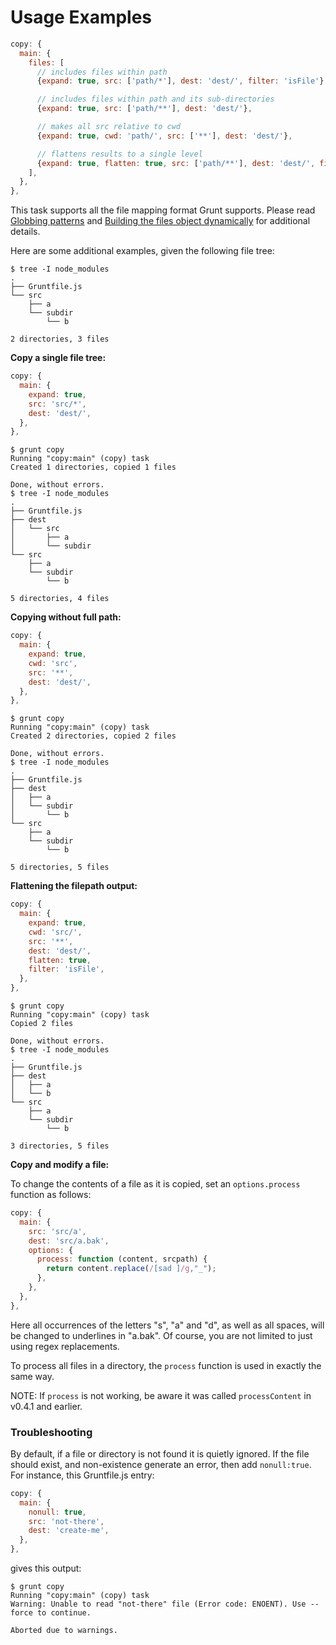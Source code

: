 # Usage Examples

```js
copy: {
  main: {
    files: [
      // includes files within path
      {expand: true, src: ['path/*'], dest: 'dest/', filter: 'isFile'},

      // includes files within path and its sub-directories
      {expand: true, src: ['path/**'], dest: 'dest/'},

      // makes all src relative to cwd
      {expand: true, cwd: 'path/', src: ['**'], dest: 'dest/'},

      // flattens results to a single level
      {expand: true, flatten: true, src: ['path/**'], dest: 'dest/', filter: 'isFile'},
    ],
  },
},
```

This task supports all the file mapping format Grunt supports. Please read [Globbing patterns](http://gruntjs.com/configuring-tasks#globbing-patterns) and [Building the files object dynamically](http://gruntjs.com/configuring-tasks#building-the-files-object-dynamically) for additional details.

Here are some additional examples, given the following file tree:
```shell
$ tree -I node_modules
.
├── Gruntfile.js
└── src
    ├── a
    └── subdir
        └── b

2 directories, 3 files
```

**Copy a single file tree:**
```js
copy: {
  main: {
    expand: true,
    src: 'src/*',
    dest: 'dest/',
  },
},
```

```shell
$ grunt copy
Running "copy:main" (copy) task
Created 1 directories, copied 1 files

Done, without errors.
$ tree -I node_modules
.
├── Gruntfile.js
├── dest
│   └── src
│       ├── a
│       └── subdir
└── src
    ├── a
    └── subdir
        └── b

5 directories, 4 files
```

**Copying without full path:**
```js
copy: {
  main: {
    expand: true,
    cwd: 'src',
    src: '**',
    dest: 'dest/',
  },
},
```

```shell
$ grunt copy
Running "copy:main" (copy) task
Created 2 directories, copied 2 files

Done, without errors.
$ tree -I node_modules
.
├── Gruntfile.js
├── dest
│   ├── a
│   └── subdir
│       └── b
└── src
    ├── a
    └── subdir
        └── b

5 directories, 5 files
```

**Flattening the filepath output:**

```js
copy: {
  main: {
    expand: true,
    cwd: 'src/',
    src: '**',
    dest: 'dest/',
    flatten: true,
    filter: 'isFile',
  },
},
```

```shell
$ grunt copy
Running "copy:main" (copy) task
Copied 2 files

Done, without errors.
$ tree -I node_modules
.
├── Gruntfile.js
├── dest
│   ├── a
│   └── b
└── src
    ├── a
    └── subdir
        └── b

3 directories, 5 files
```


**Copy and modify a file:**

To change the contents of a file as it is copied, set an `options.process` function as follows:

```js
copy: {
  main: {
    src: 'src/a',
    dest: 'src/a.bak',
    options: {
      process: function (content, srcpath) {
        return content.replace(/[sad ]/g,"_");
      },
    },
  },
},
```

Here all occurrences of the letters "s", "a" and "d", as well as all spaces, will be changed to underlines in "a.bak". Of course, you are not limited to just using regex replacements.

To process all files in a directory, the `process` function is used in exactly the same way.

NOTE: If `process` is not working, be aware it was called `processContent` in v0.4.1 and earlier.


### Troubleshooting

By default, if a file or directory is not found it is quietly ignored. If the file should exist, and non-existence generate an error, then add `nonull:true`. For instance, this Gruntfile.js entry:

```js
copy: {
  main: {
    nonull: true,
    src: 'not-there',
    dest: 'create-me',
  },
},
```

gives this output:

```shell
$ grunt copy
Running "copy:main" (copy) task
Warning: Unable to read "not-there" file (Error code: ENOENT). Use --force to continue.

Aborted due to warnings.
```

